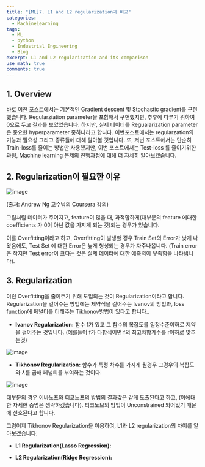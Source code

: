```yaml
---
title: "[ML]7. L1 and L2 regularization과 비교"
categories:
  - MachineLearning
tags:
  - ML
  - python
  - Industrial Engineering
  - Blog
excerpt: L1 and L2 regularization and its comparison
use_math: true
comments: true
---
```


## 1. Overview
[바로 이전 포스트](https://lookbackjh.github.io/machinelearning/Examples/)에서는 기본적인 Gradient descent 및 Stochastic gradient를 구현했습니다.  Regularziation parameter을 포함해서 구현했지만, 추후에 다루기 위하여 0으로 두고 결과를 보았었습니다. 하지만, 실제 데이터를  Regualarization parameter은 중요한 hyperparameter 중하나라고 합니다. 이번포스트에서는 regularzation의 기능과 필요성 그리고 종류들에 대헤 알아볼 것입니다. 또, 저번 포스트에서는 단순히 Train-loss를 줄이는 방법만 사용했지만, 이번 포스트에서는  Test-loss 를 줄이기위한 과정, Machine learning 문제의 진행과정에 대해 더 자세히 알아보겠습니다. 


## 2. Regularization이 필요한 이유

![image](https://user-images.githubusercontent.com/75593825/137084674-51c438d7-d335-4a0b-94bb-24273876f241.png)



(출처: Andrew Ng 교수님의 Coursera 강의)


그림처럼 데이터가 주어지고, feature이 많을 때, 과적합하게(대부분의 feature 에대한 coefficients 가 0이 아닌 값을 가지게 되는 것)되는 경우가 있습니다.

 이를 Overfitting이라고 하고, Overfitting이 발생할 경우 Train Set의 Error가 낮게 나왔음에도, Test Set 에 대한 Error은 높게 형성되는 경우가 자주나옵니다. (Train error은 작지만 Test error이 크다는 것은 실제 데이터에 대한 예측력이 부족함을 나타냅니다). 
 
 
 ## 3. Regularization
 이런 Overfitting을 줄여주기 위해 도입되는 것이 Regularization이라고 합니다. Regularization을 걸어주는 방법에는 제약식을 걸어주는 Ivanov의 방법과, loss function에 페널티를 더해주는 Tikhonov방법이 있다고 합니다.. 

 - __Ivanov Regularization:__
함수 f가 있고 그 함수의 복잡도를 일정수준이하로 제약을 걸어주는 것입니다.
(예를들어 f가 다항식이면 f의 최고차항계수를 r이하로 맞추는것)

![image](https://user-images.githubusercontent.com/75593825/137688117-ff5671e6-2b1f-4cf0-94f5-8f844bb680ad.png)

- __Tikhonov Regularization:__
함수가 특정 차수를 가지게 될경우 그경우의 복잡도와 $\lambda$를 곱해 페널티를 부여하는 것이다.

![image](https://user-images.githubusercontent.com/75593825/137688287-680f784b-7273-4de4-9c44-5450461286b1.png)

대부분의 경우 이바노프와 티코노프의 방법의 결과값은 같게 도출된다고 하고, (이에대한 자세한 증명은 생략하겠습니다). 티코노브의 방법이 Unconstrained 되어있기 때문에 선호된다고 합니다. 

그럼이제 Tikhonov Regularization을 이용하여, L1과 L2 regularization의 차이를 알아보겠습니다. 

- __L1 Regularization(Lasso Regression):__



- __L2 Regularization(Ridge Regression):__

